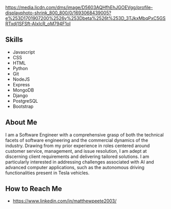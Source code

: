 https://media.licdn.com/dms/image/D5603AQHfhEhJGOEVgg/profile-displayphoto-shrink_800_800/0/1693068439005?e%253D1701907200%2526v%253Dbeta%2526t%253D_3TJkxMbqPxC5GSRTxdj1SFSft-AIxIcR_oM794F1oI

## Skills
- Javascript
- CSS
- HTML 
- Python
- Git 
- NodeJS
- Express
- MongoDB
- Django 
- PostgreSQL
- Bootstrap

## About Me 
I am a Software Engineer with a comprehensive grasp of both the technical facets of software engineering and the commercial dynamics of the industry. Drawing from my prior experience in roles centered around customer service, management, and issue resolution, I am adept at discerning client requirements and delivering tailored solutions. I am particularly interested in addressing challenges associated with AI and advanced computer applications, such as the autonomous driving functionalities present in Tesla vehicles.

## How to Reach Me
- https://www.linkedin.com/in/matthewpeete2003/